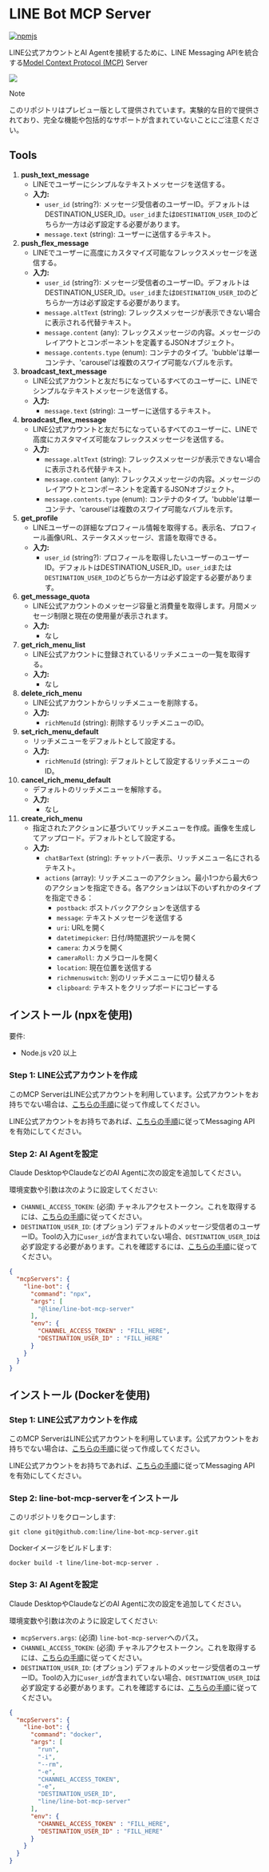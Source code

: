 # LINE Bot MCP Server

[![npmjs](https://badge.fury.io/js/%40line%2Fline-bot-mcp-server.svg)](https://www.npmjs.com/package/@line/line-bot-mcp-server)

LINE公式アカウントとAI Agentを接続するために、LINE Messaging APIを統合する[Model Context Protocol (MCP)](https://github.com/modelcontextprotocol) Server

![](/assets/demo.ja.png)

> [!NOTE]
> このリポジトリはプレビュー版として提供されています。実験的な目的で提供されており、完全な機能や包括的なサポートが含まれていないことにご注意ください。

## Tools

1. **push_text_message**
   - LINEでユーザーにシンプルなテキストメッセージを送信する。
   - **入力:**
     - `user_id` (string?): メッセージ受信者のユーザーID。デフォルトはDESTINATION_USER_ID。`user_id`または`DESTINATION_USER_ID`のどちらか一方は必ず設定する必要があります。
     - `message.text` (string): ユーザーに送信するテキスト。
2. **push_flex_message**
   - LINEでユーザーに高度にカスタマイズ可能なフレックスメッセージを送信する。
   - **入力:**
     - `user_id` (string?): メッセージ受信者のユーザーID。デフォルトはDESTINATION_USER_ID。`user_id`または`DESTINATION_USER_ID`のどちらか一方は必ず設定する必要があります。
     - `message.altText` (string): フレックスメッセージが表示できない場合に表示される代替テキスト。
     - `message.content` (any): フレックスメッセージの内容。メッセージのレイアウトとコンポーネントを定義するJSONオブジェクト。
     - `message.contents.type` (enum): コンテナのタイプ。'bubble'は単一コンテナ、'carousel'は複数のスワイプ可能なバブルを示す。
3. **broadcast_text_message**
   - LINE公式アカウントと友だちになっているすべてのユーザーに、LINEでシンプルなテキストメッセージを送信する。
   - **入力:**
     - `message.text` (string): ユーザーに送信するテキスト。
4. **broadcast_flex_message**
   - LINE公式アカウントと友だちになっているすべてのユーザーに、LINEで高度にカスタマイズ可能なフレックスメッセージを送信する。
   - **入力:**
     - `message.altText` (string): フレックスメッセージが表示できない場合に表示される代替テキスト。
     - `message.content` (any): フレックスメッセージの内容。メッセージのレイアウトとコンポーネントを定義するJSONオブジェクト。
     - `message.contents.type` (enum): コンテナのタイプ。'bubble'は単一コンテナ、'carousel'は複数のスワイプ可能なバブルを示す。
5. **get_profile**
   - LINEユーザーの詳細なプロフィール情報を取得する。表示名、プロフィール画像URL、ステータスメッセージ、言語を取得できる。
   - **入力:**
      - `user_id` (string?): プロフィールを取得したいユーザーのユーザーID。デフォルトはDESTINATION_USER_ID。`user_id`または`DESTINATION_USER_ID`のどちらか一方は必ず設定する必要があります。
6. **get_message_quota**
   - LINE公式アカウントのメッセージ容量と消費量を取得します。月間メッセージ制限と現在の使用量が表示されます。
   - **入力:**
     - なし
7. **get_rich_menu_list**
   - LINE公式アカウントに登録されているリッチメニューの一覧を取得する。
   - **入力:**
     - なし
8. **delete_rich_menu**
   - LINE公式アカウントからリッチメニューを削除する。
   - **入力:**
     - `richMenuId` (string): 削除するリッチメニューのID。
9. **set_rich_menu_default**
    - リッチメニューをデフォルトとして設定する。
    - **入力:**
      - `richMenuId` (string): デフォルトとして設定するリッチメニューのID。
10. **cancel_rich_menu_default**
    - デフォルトのリッチメニューを解除する。
    - **入力:**
      - なし
11. **create_rich_menu**
    - 指定されたアクションに基づいてリッチメニューを作成。画像を生成してアップロード。デフォルトとして設定する。
    - **入力:**
      - `chatBarText` (string): チャットバー表示、リッチメニュー名にされるテキスト。
      - `actions` (array): リッチメニューのアクション。最小1つから最大6つのアクションを指定できる。各アクションは以下のいずれかのタイプを指定できる：
        - `postback`: ポストバックアクションを送信する
        - `message`: テキストメッセージを送信する
        - `uri`: URLを開く
        - `datetimepicker`: 日付/時間選択ツールを開く
        - `camera`: カメラを開く
        - `cameraRoll`: カメラロールを開く
        - `location`: 現在位置を送信する
        - `richmenuswitch`: 別のリッチメニューに切り替える
        - `clipboard`: テキストをクリップボードにコピーする

## インストール (npxを使用)

要件:
- Node.js v20 以上

### Step 1: LINE公式アカウントを作成

このMCP ServerはLINE公式アカウントを利用しています。公式アカウントをお持ちでない場合は、[こちらの手順](https://developers.line.biz/ja/docs/messaging-api/getting-started/#create-oa)に従って作成してください。

LINE公式アカウントをお持ちであれば、[こちらの手順](https://developers.line.biz/ja/docs/messaging-api/getting-started/#using-oa-manager)に従ってMessaging APIを有効にしてください。

### Step 2: AI Agentを設定

Claude DesktopやClaudeなどのAI Agentに次の設定を追加してください。

環境変数や引数は次のように設定してください:

- `CHANNEL_ACCESS_TOKEN`: (必須) チャネルアクセストークン。これを取得するには、[こちらの手順](https://developers.line.biz/ja/docs/basics/channel-access-token/#long-lived-channel-access-token)に従ってください。
- `DESTINATION_USER_ID`: (オプション) デフォルトのメッセージ受信者のユーザーID。Toolの入力に`user_id`が含まれていない場合、`DESTINATION_USER_ID`は必ず設定する必要があります。これを確認するには、[こちらの手順](https://developers.line.biz/ja/docs/messaging-api/getting-user-ids/#get-own-user-id)に従ってください。

```json
{
  "mcpServers": {
    "line-bot": {
      "command": "npx",
      "args": [
        "@line/line-bot-mcp-server"
      ],
      "env": {
        "CHANNEL_ACCESS_TOKEN" : "FILL_HERE",
        "DESTINATION_USER_ID" : "FILL_HERE"
      }
    }
  }
}
```

## インストール (Dockerを使用)

### Step 1: LINE公式アカウントを作成

このMCP ServerはLINE公式アカウントを利用しています。公式アカウントをお持ちでない場合は、[こちらの手順](https://developers.line.biz/ja/docs/messaging-api/getting-started/#create-oa)に従って作成してください。

LINE公式アカウントをお持ちであれば、[こちらの手順](https://developers.line.biz/ja/docs/messaging-api/getting-started/#using-oa-manager)に従ってMessaging APIを有効にしてください。

### Step 2: line-bot-mcp-serverをインストール

このリポジトリをクローンします:

```
git clone git@github.com:line/line-bot-mcp-server.git
```

Dockerイメージをビルドします:
```
docker build -t line/line-bot-mcp-server .
```

### Step 3: AI Agentを設定

Claude DesktopやClaudeなどのAI Agentに次の設定を追加してください。

環境変数や引数は次のように設定してください:

- `mcpServers.args`: (必須) `line-bot-mcp-server`へのパス。
- `CHANNEL_ACCESS_TOKEN`: (必須) チャネルアクセストークン。これを取得するには、[こちらの手順](https://developers.line.biz/ja/docs/basics/channel-access-token/#long-lived-channel-access-token)に従ってください。
- `DESTINATION_USER_ID`: (オプション) デフォルトのメッセージ受信者のユーザーID。Toolの入力に`user_id`が含まれていない場合、`DESTINATION_USER_ID`は必ず設定する必要があります。これを確認するには、[こちらの手順](https://developers.line.biz/ja/docs/messaging-api/getting-user-ids/#get-own-user-id)に従ってください。

```json
{
  "mcpServers": {
    "line-bot": {
      "command": "docker",
      "args": [
        "run",
        "-i",
        "--rm",
        "-e",
        "CHANNEL_ACCESS_TOKEN",
        "-e",
        "DESTINATION_USER_ID",
        "line/line-bot-mcp-server"
      ],
      "env": {
        "CHANNEL_ACCESS_TOKEN" : "FILL_HERE",
        "DESTINATION_USER_ID" : "FILL_HERE"
      }
    }
  }
}
```